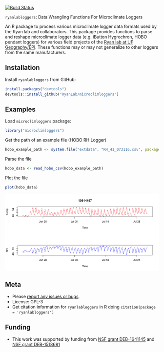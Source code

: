 [![Build Status](https://api.travis-ci.org/RyanLab/microclimloggers.png)](https://travis-ci.org/RyanLab/microclimloggers)

`ryanlabloggers`: Data Wrangling Functions For Microclimate Loggers

An R package to process various microclimate logger data formats used by the Ryan lab and collaborators. This package provides functions to parse and reshape microclimate logger data (e.g. iButton Hygrochron, HOBO pendant loggers) for various field projects of the [Ryan lab at UF Geography/EPI](http://www.sadieryan.net). These functions may or may not generalize to other loggers from the same manufacturers.

Installation
------------

Install `ryanlabloggers` from GitHub:

``` r
install.packages("devtools")
devtools::install_github("RyanLab/microclimloggers")
```

Examples
--------

Load `microclimloggers` package:

``` r
library("microclimloggers")
```

Get the path of an example file (HOBO RH Logger)

``` r
hobo_example_path <- system.file("extdata", "RH_41_073116.csv", package = "microclimloggers")
```

Parse the file

``` r
hobo_data <- read_hobo_csv(hobo_example_path)
```

Plot the file

``` r
plot(hobo_data)
```

![](inst/img/unnamed-chunk-5-1.png)

Meta
----

-   Please [report any issues or bugs](https://github.com/pboesu/ryanlabloggers/issues).
-   License: GPL-3
-   Get citation information for `ryanlabloggers` in R doing `citation(package = 'ryanlabloggers')`

Funding
-------

-   This work was supported by funding from [NSF grant DEB-1641145](https://nsf.gov/awardsearch/showAward?AWD_ID=1641145) and [NSF grant DEB-1518681](https://nsf.gov/awardsearch/showAward?AWD_ID=1518681)
